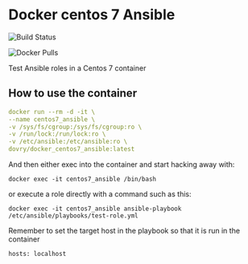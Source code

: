 # Docker centos 7 Ansible

![Build Status](https://github.com/dovry/docker_centos7_ansible/workflows/Basic%20build%20and%20push%20to%20Docker%20hub/badge.svg)

![Docker Pulls](https://img.shields.io/docker/pulls/dovry/docker_centos7_ansible)

Test Ansible roles in a Centos 7 container

## How to use the container

```yaml
docker run --rm -d -it \
--name centos7_ansible \
-v /sys/fs/cgroup:/sys/fs/cgroup:ro \
-v /run/lock:/run/lock:ro \
-v /etc/ansible:/etc/ansible:ro \
dovry/docker_centos7_ansible:latest
```

And then either exec into the container and start hacking away with:

`docker exec -it centos7_ansible /bin/bash`

or execute a role directly with a command such as this:

`docker exec -it centos7_ansible ansible-playbook /etc/ansible/playbooks/test-role.yml`

Remember to set the target host in the playbook so that it is run in the container

`hosts: localhost`